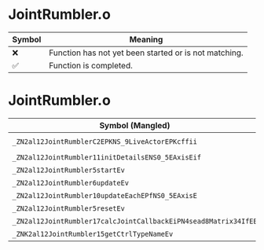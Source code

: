 # JointRumbler.o
| Symbol | Meaning 
| ------------- | ------------- 
| :x: | Function has not yet been started or is not matching. 
| :white_check_mark: | Function is completed. 


# JointRumbler.o
| Symbol (Mangled) | Symbol (Demangled) | Decompiled? |
| ------------- |  ------------- | ------------- |
| `_ZN2al12JointRumblerC2EPKNS_9LiveActorEPKcffii` | `al::JointRumbler::JointRumbler(al::LiveActor const*,char const*,float,float,int,int)` | :x: |
| `_ZN2al12JointRumbler11initDetailsENS0_5EAxisEif` | `al::JointRumbler::initDetails(al::JointRumbler::EAxis,int,float)` | :x: |
| `_ZN2al12JointRumbler5startEv` | `al::JointRumbler::start(void)` | :x: |
| `_ZN2al12JointRumbler6updateEv` | `al::JointRumbler::update(void)` | :x: |
| `_ZN2al12JointRumbler10updateEachEPfNS0_5EAxisE` | `al::JointRumbler::updateEach(float *,al::JointRumbler::EAxis)` | :x: |
| `_ZN2al12JointRumbler5resetEv` | `al::JointRumbler::reset(void)` | :x: |
| `_ZN2al12JointRumbler17calcJointCallbackEiPN4sead8Matrix34IfEE` | `al::JointRumbler::calcJointCallback(int,sead::Matrix34<float> *)` | :x: |
| `_ZNK2al12JointRumbler15getCtrlTypeNameEv` | `al::JointRumbler::getCtrlTypeName(void)const` | :x: |
